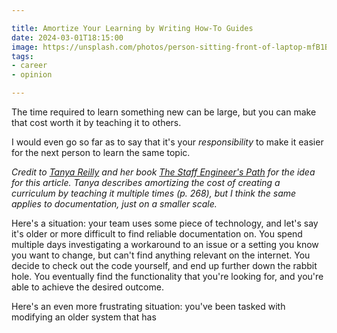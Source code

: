 ```yaml
---

title: Amortize Your Learning by Writing How-To Guides
date: 2024-03-01T18:15:00
image: https://unsplash.com/photos/person-sitting-front-of-laptop-mfB1B1s4sMc
tags:
- career
- opinion

---
```


The time required to learn something new can be large, but you can make that cost worth it by teaching it to others.

I would even go so far as to say that it's your _responsibility_ to make it easier for the next person to learn the same topic.

_Credit to [Tanya Reilly](https://noidea.dog/) and her book [The Staff Engineer's Path](https://noidea.dog/staff) for the idea for this article. Tanya describes amortizing the cost of creating a curriculum by teaching it multiple times (p. 268), but I think the same applies to documentation, just on a smaller scale._

Here's a situation: your team uses some piece of technology, and let's say it's older or more difficult to find reliable documentation on. You spend multiple days investigating a workaround to an issue or a setting you know you want to change, but can't find anything relevant on the internet. You decide to check out the code yourself, and end up further down the rabbit hole. You eventually find the functionality that you're looking for, and you're able to achieve the desired outcome.

Here's an even more frustrating situation: you've been tasked with modifying an older system that has 
<!--stackedit_data:
eyJoaXN0b3J5IjpbLTE4MjgxMDUxMzAsLTExMjkxMTgzNDgsLT
cwNzcwNjIzNiwzNDk3MDQ0MjAsLTE1MjY5NTc5NzRdfQ==
-->